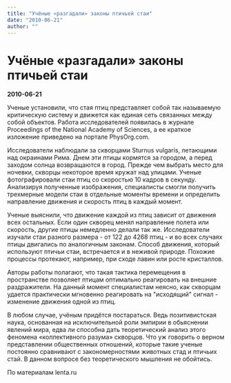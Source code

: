 ```yaml
---
title: "Учёные «разгадали» законы птичьей стаи"
date: "2010-06-21"
author: ""
---
```


# Учёные «разгадали» законы птичьей стаи

**2010-06-21** 

Ученые установили, что стая птиц представляет собой так называемую критическую систему и движется как единая сеть связанных между собой объектов. Работа исследователей появилась в журнале Proceedings of the National Academy of Sciences, а ее краткое изложение приведено на портале PhysOrg.com.

Исследователи наблюдали за скворцами Sturnus vulgaris, летающими над окраинами Рима. Днем эти птицы кормятся за городом, а перед заходом солнца возвращаются в город. Прежде чем выбрать место для ночевки, скворцы некоторое время кружат над улицами. Ученые фотографировали стаи птиц со скоростью 10 кадров в секунду. Анализируя полученные изображения, специалисты смогли получить трехмерные модели стаи в отдельные моменты времени и определить направление движения и скорость птиц в каждый момент.

Ученые выяснили, что движение каждой из птиц зависит от движения всех остальных. Если один скворец менял направление полета или скорость, другие птицы немедленно делали так же. Исследователи изучали стаи разного размера - от 122 до 4268 птиц - и во всех случаях птицы двигались по аналогичным законам. Способ движения, который используют птичьи стаи, встречается и в неживой природе. Похожие процессы протекают, например, при сходе лавин или росте кристаллов.

Авторы работы полагают, что такая тактика перемещения в пространстве позволяет птицам оптимально реагировать на внешние раздражители. На данный момент специалистам неясно, как скворцам удается практически мгновенно реагировать на "исходящий" сигнал - изменение движения одной из птиц.

В любом случае, учёным придётся постараться. Ведь позитивистская наука, основанная на исключительной роли эмпирии в обьяснении явлений мира, едва ли способна дать теоретический анализ этого феномена «коллективного разума» скворцов. Что уж говорить о верном представлении общественных отношений, которые такие ученые постоянно сравнивают с закономерностями животных стад и птичьих стай. В данном вопросе без теоретического мышления не обойтись.

По материалам lenta.ru